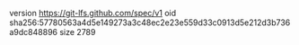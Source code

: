 version https://git-lfs.github.com/spec/v1
oid sha256:57780563a4d5e149273a3c48ec2e23e559d33c0913d5e212d3b736a9dc848896
size 2789
